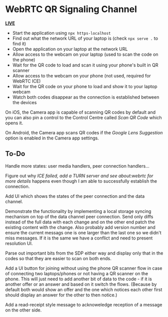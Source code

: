 # WebRTC QR Signaling Channel

[**LIVE**](https://tomashubelbauer.github.io/webrtc-qr-signaling-channel)

- Start the application using `npx https-localhost`
- Find out what the network URL of your laptop is (check `npx serve .` to find it)
- Open the application on your laptop at the network URL
- Allow access to the webcam on your laptop (used to scan the code on the phone)
- Wait for the QR code to load and scan it using your phone's built in QR scanner
- Allow access to the webcam on your phone (not used, required for WebRTC ICE)
- Wait for the QR code on your phone to load and show it to your laptop webcam
- Watch both codes disappear as the connection is established between the devices

On iOS, the Camera app is capable of scanning QR codes by default and you can
also pin a control to the Control Centre called *Scan QR Code* which opens it.

On Android, the Camera app scans QR codes if the *Google Lens Suggestion* option
is enabled in the Camera app settings.

## To-Do

Handle more states: user media handlers, peer connection handlers…

Figure out why *ICE failed, add a TURN server and see about:webrtc for more
details* happens even though I am able to successfully establish the connection.

Add UI which shows the states of the peer connection and the data channel.

Demonstrate the functionality by implementing a local storage syncing mechanism
on top of the data channel peer connection. Send only diffs instead of the full
data with each change and on the other end patch the existing content with the
change. Also probably add version number and ensure the current messags one is
one larger than the last one so we didn't miss messages. If it is the same we
have a conflict and need to present resolution UI.

Parse out important bits from the SDP either way and display only that in the
codes so that they are easier to scan on both ends.

Add a UI button for joining without using the phone QR scanner flow in case of
connecting two laptops/phones or not having a QR scanner on the phone. This will
just need to add another bit of data to the code - if it is another offer or an
answer and based on it switch the flows. (Because by default both would show an
offer and the one which notices each other first should display an answer for
the other to then notice.)

Add a read-receipt style message to acknoweledge reception of a message on the
other side.
